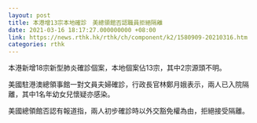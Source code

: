 ```yaml
---
layout: post
title: 本港增13宗本地確診　美總領館否認職員拒絕隔離
date: 2021-03-16 18:17:27.000000000 +08:00
link: https://news.rthk.hk/rthk/ch/component/k2/1580909-20210316.htm
categories: rthk
---
```


本港新增18宗新型肺炎確診個案，本地個案佔13宗，其中2宗源頭不明。

美國駐港澳總領事館一對文員夫婦確診，行政長官林鄭月娥表示，兩人已入院隔離，其中1名年幼女兒懷疑亦感染。

美國總領館否認有報道指，兩人初步確診時以外交豁免權為由，拒絕接受隔離。
